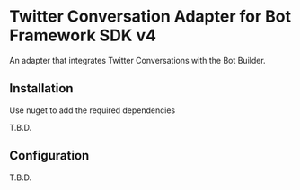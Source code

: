 # Twitter Conversation Adapter for Bot Framework SDK v4
An adapter that integrates Twitter Conversations with the Bot Builder.

## Installation
Use nuget to add the required dependencies

T.B.D.

## Configuration
T.B.D.

